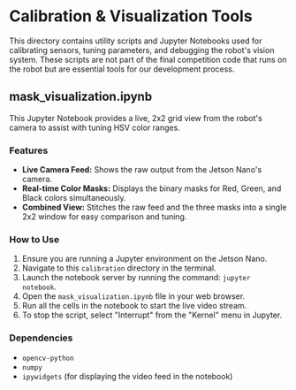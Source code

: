 # Calibration & Visualization Tools

This directory contains utility scripts and Jupyter Notebooks used for calibrating sensors, tuning parameters, and debugging the robot's vision system. These scripts are not part of the final competition code that runs on the robot but are essential tools for our development process.

## mask_visualization.ipynb

This Jupyter Notebook provides a live, 2x2 grid view from the robot's camera to assist with tuning HSV color ranges.

### Features
- **Live Camera Feed:** Shows the raw output from the Jetson Nano's camera.
- **Real-time Color Masks:** Displays the binary masks for Red, Green, and Black colors simultaneously.
- **Combined View:** Stitches the raw feed and the three masks into a single 2x2 window for easy comparison and tuning.

### How to Use
1.  Ensure you are running a Jupyter environment on the Jetson Nano.
2.  Navigate to this `calibration` directory in the terminal.
3.  Launch the notebook server by running the command: `jupyter notebook`.
4.  Open the `mask_visualization.ipynb` file in your web browser.
5.  Run all the cells in the notebook to start the live video stream.
6.  To stop the script, select "Interrupt" from the "Kernel" menu in Jupyter.

### Dependencies
- `opencv-python`
- `numpy`
- `ipywidgets` (for displaying the video feed in the notebook)
